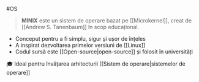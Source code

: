 #OS

> **MINIX** este un sistem de operare bazat pe [[Microkernel]], creat de [[Andrew S. Tanenbaum]] în scop educațional.

- Conceput pentru a fi simplu, sigur și ușor de înțeles
- A inspirat dezvoltarea primelor versiuni de [[Linux]]
- Codul sursă este [[Open-source|open-source]] și folosit în universități

🎓 Ideal pentru învățarea arhitecturii [[Sistem de operare|sistemelor de operare]]